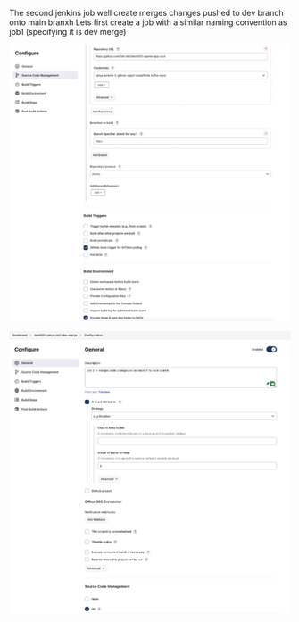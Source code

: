 The second jenkins job well create merges changes pushed to dev branch onto main branxh
Lets first create a job with a similar naming convention as job1 (specifying it is dev merge)

![alt text](<Screenshot 2025-02-06 at 15.29.37.png>)

![alt text](<Screenshot 2025-02-06 at 15.28.58.png>)
